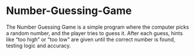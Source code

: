 # Number-Guessing-Game
The Number Guessing Game is a simple program where the computer picks a random number, and the player tries to guess it. After each guess, hints like “too high” or “too low” are given until the correct number is found, testing logic and accuracy.
